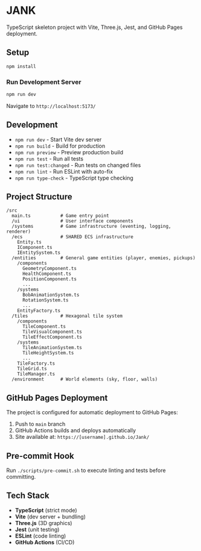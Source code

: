 # JANK

TypeScript skeleton project with Vite, Three.js, Jest, and GitHub Pages deployment.

## Setup

```bash
npm install
```

### Run Development Server

```bash
npm run dev
```

Navigate to `http://localhost:5173/`

## Development

- `npm run dev` - Start Vite dev server
- `npm run build` - Build for production
- `npm run preview` - Preview production build
- `npm run test` - Run all tests
- `npm run test:changed` - Run tests on changed files
- `npm run lint` - Run ESLint with auto-fix
- `npm run type-check` - TypeScript type checking

## Project Structure

```
/src
  main.ts           # Game entry point
  /ui               # User interface components
  /systems          # Game infrastructure (eventing, logging, renderer)
  /ecs              # SHARED ECS infrastructure
    Entity.ts
    IComponent.ts
    IEntitySystem.ts
  /entities         # General game entities (player, enemies, pickups)
    /components
      GeometryComponent.ts
      HealthComponent.ts
      PositionComponent.ts
      ...
    /systems
      BobAnimationSystem.ts
      RotationSystem.ts
      ...
    EntityFactory.ts
  /tiles            # Hexagonal tile system
    /components
      TileComponent.ts
      TileVisualComponent.ts
      TileEffectComponent.ts
    /systems
      TileAnimationSystem.ts
      TileHeightSystem.ts
      ...
    TileFactory.ts
    TileGrid.ts
    TileManager.ts
  /environment      # World elements (sky, floor, walls)
```

## GitHub Pages Deployment

The project is configured for automatic deployment to GitHub Pages:

1. Push to `main` branch
2. GitHub Actions builds and deploys automatically
3. Site available at: `https://[username].github.io/Jank/`

## Pre-commit Hook

Run `./scripts/pre-commit.sh` to execute linting and tests before committing.

## Tech Stack

- **TypeScript** (strict mode)
- **Vite** (dev server + bundling)
- **Three.js** (3D graphics)
- **Jest** (unit testing)
- **ESLint** (code linting)
- **GitHub Actions** (CI/CD)

